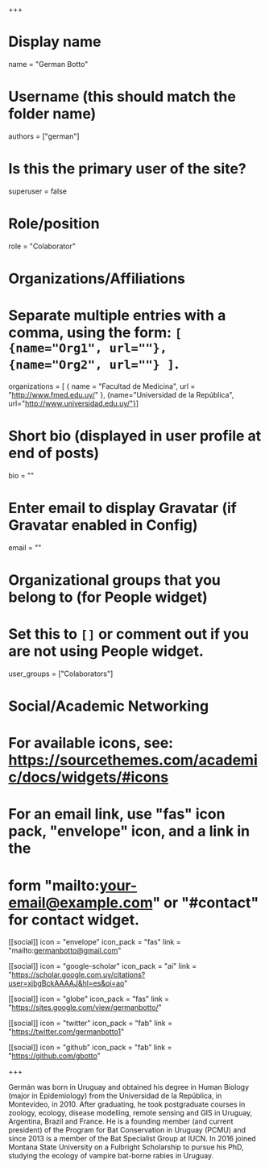 +++
# Display name
name = "German Botto"

# Username (this should match the folder name)
authors = ["german"]

# Is this the primary user of the site?
superuser = false

# Role/position
role = "Colaborator"

# Organizations/Affiliations
#   Separate multiple entries with a comma, using the form: `[ {name="Org1", url=""}, {name="Org2", url=""} ]`.
organizations = [ { name = "Facultad de Medicina", url = "http://www.fmed.edu.uy/" }, {name="Universidad de la República", url="http://www.universidad.edu.uy/"}]

# Short bio (displayed in user profile at end of posts)
bio = ""

# Enter email to display Gravatar (if Gravatar enabled in Config)
email = ""


# Organizational groups that you belong to (for People widget)
#   Set this to `[]` or comment out if you are not using People widget.
user_groups = ["Colaborators"]

# Social/Academic Networking
# For available icons, see: https://sourcethemes.com/academic/docs/widgets/#icons
#   For an email link, use "fas" icon pack, "envelope" icon, and a link in the
#   form "mailto:your-email@example.com" or "#contact" for contact widget.

[[social]]
  icon = "envelope"
  icon_pack = "fas"
  link = "mailto:germanbotto@gmail.com"

[[social]]
  icon = "google-scholar"
  icon_pack = "ai"
  link = "https://scholar.google.com.uy/citations?user=xibgBckAAAAJ&hl=es&oi=ao"
  
[[social]]
  icon = "globe"
  icon_pack = "fas"
  link = "https://sites.google.com/view/germanbotto/"
  
[[social]]
  icon = "twitter"
  icon_pack = "fab"
  link = "https://twitter.com/germanbotto1"
  
[[social]]
  icon = "github"
  icon_pack = "fab"
  link = "https://github.com/gbotto"
  

+++


Germán was born in Uruguay and obtained his degree in Human Biology (major in Epidemiology) from the Universidad de la República, in Montevideo, in 2010. After graduating, he took postgraduate courses in zoology, ecology, disease modelling, remote sensing and GIS in Uruguay, Argentina, Brazil and France. He is a founding member (and current president) of the Program for Bat Conservation in Uruguay (PCMU) and since 2013 is a member of the Bat Specialist Group at IUCN. In 2016 joined Montana State University on a Fulbright Scholarship to pursue his PhD, studying the ecology of vampire bat-borne rabies in Uruguay. 

